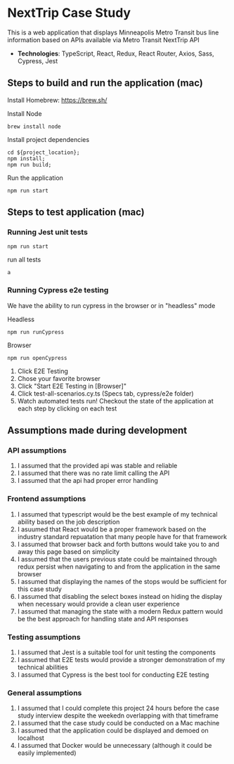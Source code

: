 # NextTrip Case Study

This is a web application that displays Minneapolis Metro Transit bus line information
based on APIs available via Metro Transit NextTrip API

- **Technologies**: TypeScript, React, Redux, React Router, Axios, Sass, Cypress, Jest

## Steps to build and run the application (mac)

Install Homebrew: https://brew.sh/

Install Node

```
brew install node
```

Install project dependencies

```
cd ${project_location};
npm install;
npm run build;
```

Run the application

```
npm run start
```

## Steps to test application (mac)

### Running Jest unit tests

```
npm run start
```

run all tests

```
a
```

### Running Cypress e2e testing

We have the ability to run cypress in the browser or in "headless" mode

Headless

```
npm run runCypress
```

Browser

```
npm run openCypress
```

1. Click E2E Testing
2. Chose your favorite browser
3. Click "Start E2E Testing in [Browser]"
4. Click test-all-scenarios.cy.ts (Specs tab, cypress/e2e folder)
5. Watch automated tests run! Checkout the state of the application at each step by clicking on each test

## Assumptions made during development

### API assumptions

1. I assumed that the provided api was stable and reliable
2. I assumed that there was no rate limit calling the API
3. I assumed that the api had proper error handling

### Frontend assumptions

1. I assumed that typescript would be the best example of my technical ability based on the job description
2. I asuumed that React would be a proper framework based on the industry standard repuatation that many people have for that framework
3. I assumed that browser back and forth buttons would take you to and away this page based on simplicity
4. I assumed that the users previous state could be maintained through redux persist when navigating to and from the application in the same browser
5. I assumed that displaying the names of the stops would be sufficient for this case study
6. I assumed that disabling the select boxes instead on hiding the display when necessary would provide a clean user experience
7. I assumed that managing the state with a modern Redux pattern would be the best approach for handling state and API responses

### Testing assumptions

1. I assumed that Jest is a suitable tool for unit testing the components
2. I assumed that E2E tests would provide a stronger demonstration of my technical abilities
3. I assumed that Cypress is the best tool for conducting E2E testing

### General assumptions

1. I assumed that I could complete this project 24 hours before the case study interview despite the weekedn overlapping with that timeframe
2. I assumed that the case study could be conducted on a Mac machine
3. I assumed that the application could be displayed and demoed on localhost
4. I assumed that Docker would be unnecessary (although it could be easily implemented)
